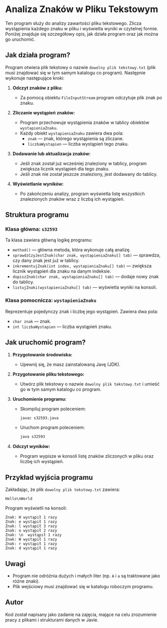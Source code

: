 # Analiza Znaków w Pliku Tekstowym

Ten program służy do analizy zawartości pliku tekstowego. Zlicza wystąpienia każdego znaku w pliku i wyświetla wyniki w czytelnej formie. Poniżej znajduje się szczegółowy opis, jak działa program oraz jak można go uruchomić.

## Jak działa program?

Program otwiera plik tekstowy o nazwie `dowolny plik tekstowy.txt` (plik musi znajdować się w tym samym katalogu co program). Następnie wykonuje następujące kroki:

1. **Odczyt znaków z pliku:**
   - Za pomocą obiektu `FileInputStream` program odczytuje plik znak po znaku.

2. **Zliczanie wystąpień znaków:**
   - Program przechowuje wystąpienia znaków w tablicy obiektów `wystapieniaZnaku`.
   - Każdy obiekt `wystapieniaZnaku` zawiera dwa pola:
     - `znak` — znak, którego wystąpienia są zliczane.
     - `liczbaWystapien` — liczba wystąpień tego znaku.

3. **Dodawanie lub aktualizacja znaków:**
   - Jeśli znak został już wcześniej znaleziony w tablicy, program zwiększa licznik wystąpień dla tego znaku.
   - Jeśli znak nie został jeszcze znaleziony, jest dodawany do tablicy.

4. **Wyświetlanie wyników:**
   - Po zakończeniu analizy, program wyświetla listę wszystkich znalezionych znaków wraz z liczbą ich wystąpień.

## Struktura programu

### Klasa główna: `s32593`
Ta klasa zawiera główną logikę programu:
- `method()` — główna metoda, która wykonuje całą analizę.
- `sprawdzCzyJestZnak(char znak, wystapieniaZnaku[] tab)` — sprawdza, czy dany znak jest już w tablicy.
- `inkrementujZnak(int index, wystapieniaZnaku[] tab)` — zwiększa licznik wystąpień dla znaku na danym indeksie.
- `dopiszZnak(char znak, wystapieniaZnaku[] tab)` — dodaje nowy znak do tablicy.
- `listujZnaki(wystapieniaZnaku[] tab)` — wyświetla wyniki na konsoli.

### Klasa pomocnicza: `wystapieniaZnaku`
Reprezentuje pojedynczy znak i liczbę jego wystąpień. Zawiera dwa pola:
- `char znak` — znak.
- `int liczbaWystapien` — liczba wystąpień znaku.

## Jak uruchomić program?

1. **Przygotowanie środowiska:**
   - Upewnij się, że masz zainstalowaną Javę (JDK).

2. **Przygotowanie pliku tekstowego:**
   - Utwórz plik tekstowy o nazwie `dowolny plik tekstowy.txt` i umieść go w tym samym katalogu co program.

3. **Uruchomienie programu:**
   - Skompiluj program poleceniem:
     ```bash
     javac s32593.java
     ```
   - Uruchom program poleceniem:
     ```bash
     java s32593
     ```

4. **Odczyt wyników:**
   - Program wypisze w konsoli listę znaków zliczonych w pliku oraz liczbę ich wystąpień.

## Przykład wyjścia programu

Zakładając, że plik `dowolny plik tekstowy.txt` zawiera:
```
Hello\nWorld
```
Program wyświetli na konsoli:
```
Znak: H wystąpił 1 razy
Znak: e wystąpił 1 razy
Znak: l wystąpił 3 razy
Znak: o wystąpił 2 razy
Znak: \n  wystąpił 1 razy
Znak: W wystąpił 1 razy
Znak: r wystąpił 1 razy
Znak: d wystąpił 1 razy
```

## Uwagi
- Program nie odróżnia dużych i małych liter (np. `A` i `a` są traktowane jako różne znaki).
- Plik wejściowy musi znajdować się w katalogu roboczym programu.

## Autor
Kod został napisany jako zadanie na zajęcia, mające na celu zrozumienie pracy z plikami i strukturami danych w Javie.
